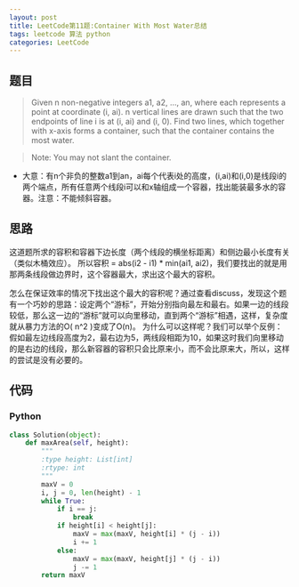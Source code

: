 ```yaml
---
layout: post
title: LeetCode第11题:Container With Most Water总结
tags: leetcode 算法 python
categories: LeetCode
---
```



## 题目
> Given n non-negative integers a1, a2, ..., an, where each represents a point at coordinate (i, ai). n vertical lines are drawn such that the two endpoints of line i is at (i, ai) and (i, 0). Find two lines, which together with x-axis forms a container, such that the container contains the most water.

> Note: You may not slant the container.

* 大意：有n个非负的整数a1到an，ai每个代表i处的高度，(i,ai)和(i,0)是线段i的两个端点，所有任意两个线段i可以和x轴组成一个容器，找出能装最多水的容器。注意：不能倾斜容器。

## 思路
这道题所求的容积和容器下边长度（两个线段的横坐标距离）和侧边最小长度有关（类似木桶效应）。
所以容积 = abs(i2 - i1) * min(ai1, ai2)，我们要找出的就是用那两条线段做边界时，这个容器最大，求出这个最大的容积。

怎么在保证效率的情况下找出这个最大的容积呢？通过查看discuss，发现这个题有一个巧妙的思路：设定两个“游标”，开始分别指向最左和最右。如果一边的线段较低，那么这一边的“游标”就可以向里移动，直到两个“游标”相遇，这样，复杂度就从暴力方法的O( n^2 )变成了O(n)。
为什么可以这样呢？我们可以举个反例：假如最左边线段高度为2，最右边为5，两线段相距为10，如果这时我们向里移动的是右边的线段，那么新容器的容积只会比原来小，而不会比原来大，所以，这样的尝试是没有必要的。

## 代码
### Python
~~~python
class Solution(object):
    def maxArea(self, height):
        """
        :type height: List[int]
        :rtype: int
        """
        maxV = 0
        i, j = 0, len(height) - 1
        while True:
            if i == j:
                break
            if height[i] < height[j]:
                maxV = max(maxV, height[i] * (j - i))
                i += 1
            else:
                maxV = max(maxV, height[j] * (j - i))
                j -= 1
        return maxV
~~~
